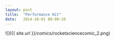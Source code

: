 ```yaml
---
layout: post
title:  "Performance Hit"
date:   2014-10-01 00:00:10
---
```


![]({{ site.url }}/comics/rocketsciencecomic_2.png)

